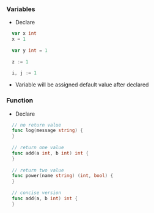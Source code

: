 ### Variables

* Declare
```go
  var x int
  x = 1
  
  var y int = 1
  
  z := 1
  
  i, j := 1
```

* Variable will be assigned default value after declared

### Function

* Declare
```go
  // no return value
  func log(message string) {
  }
  
  // return one value
  func add(a int, b int) int {
  }
  
  // return two value
  func power(name string) (int, bool) {
  }
  
  // concise version
  func add(a, b int) int {
  }
```

